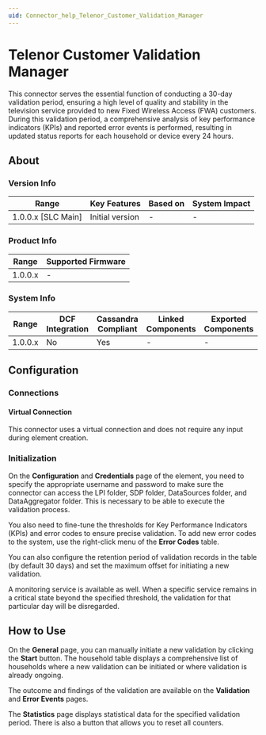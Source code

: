 ```yaml
---
uid: Connector_help_Telenor_Customer_Validation_Manager
---
```


# Telenor Customer Validation Manager

This connector serves the essential function of conducting a 30-day validation period, ensuring a high level of quality and stability in the television service provided to new Fixed Wireless Access (FWA) customers. During this validation period, a comprehensive analysis of key performance indicators (KPIs) and reported error events is performed, resulting in updated status reports for each household or device every 24 hours.

## About

### Version Info

| Range              | Key Features    | Based on | System Impact |
|--------------------|-----------------|----------|---------------|
| 1.0.0.x [SLC Main] | Initial version | -        | -             |

### Product Info

| Range     | Supported Firmware     |
|-----------|------------------------|
| 1.0.0.x   | -                      |

### System Info

| Range   | DCF Integration | Cassandra Compliant | Linked Components | Exported Components |
|---------|-----------------|---------------------|-------------------|---------------------|
| 1.0.0.x | No              | Yes                 | -                 | -                   |

## Configuration

### Connections

#### Virtual Connection

This connector uses a virtual connection and does not require any input during element creation.

### Initialization

On the **Configuration** and **Credentials** page of the element, you need to specify the appropriate username and password to make sure the connector can access the LPI folder, SDP folder, DataSources folder, and DataAggregator folder. This is necessary to be able to execute the validation process.

You also need to fine-tune the thresholds for Key Performance Indicators (KPIs) and error codes to ensure precise validation. To add new error codes to the system, use the right-click menu of the **Error Codes** table.

You can also configure the retention period of validation records in the table (by default 30 days) and set the maximum offset for initiating a new validation.

A monitoring service is available as well. When a specific service remains in a critical state beyond the specified threshold, the validation for that particular day will be disregarded.

## How to Use

On the **General** page, you can manually initiate a new validation by clicking the **Start** button. The household table displays a comprehensive list of households where a new validation can be initiated or where validation is already ongoing.

The outcome and findings of the validation are available on the **Validation** and **Error Events** pages.

The **Statistics** page displays statistical data for the specified validation period. There is also a button that allows you to reset all counters.
